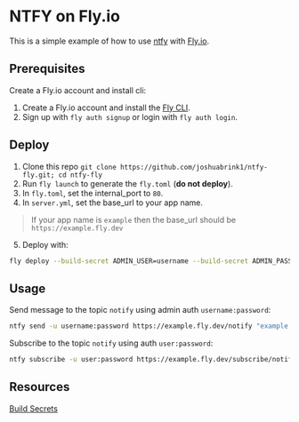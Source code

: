 # NTFY on Fly.io

This is a simple example of how to use [ntfy](ntfy.sh) with [Fly.io](https://fly.io).

## Prerequisites

Create a Fly.io account and install cli:
1. Create a Fly.io account and install the [Fly CLI](https://fly.io/docs/hands-on/installing/).
2. Sign up with `fly auth signup` or login with `fly auth login`.

## Deploy

1. Clone this repo `git clone https://github.com/joshuabrink1/ntfy-fly.git; cd ntfy-fly`
2. Run `fly launch` to generate the `fly.toml` (**do not deploy**).
3. In `fly.toml`, set the internal_port to `80`.
4. In `server.yml`, set the base_url to your app name.
> If your app name is `example` then the base_url should be `https://example.fly.dev`
5. Deploy with:
```bash
fly deploy --build-secret ADMIN_USER=username --build-secret ADMIN_PASS=password 
``` 

## Usage

Send message to the topic `notify` using admin auth `username:password`:
```bash
ntfy send -u username:password https://example.fly.dev/notify "example message"
```

Subscribe to the topic `notify` using auth `user:password`:
```bash
ntfy subscribe -u user:password https://example.fly.dev/subscribe/notify
```

## Resources

[Build Secrets](https://fly.io/docs/reference/build-secrets/)
